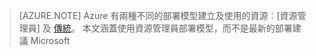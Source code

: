 > [AZURE.NOTE] Azure 有兩種不同的部署模型建立及使用的資源︰[資源管理員] 及 [傳統](../articles/resource-manager-deployment-model.md)。  本文涵蓋使用資源管理員部署模型，而不是最新的部署建議 Microsoft